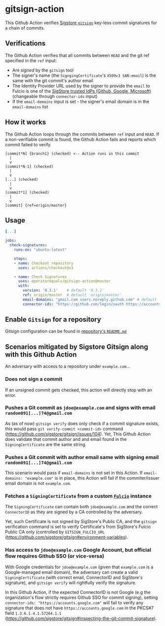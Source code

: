 # gitsign-action

This Github Action verifies [Sigstore `gitsign`](https://github.com/sigstore/gitsign) key-less commit signatures for a chain of commits.

## Verifications

The Github Action verifies that all commits between `HEAD` and the git ref specified in the `ref` input:

* Are *signed* by the `gitsign` tool
* The signer's name (the `SigngingCertificate`'s `X509v3 SAN:email`) is the same with the git commit's author email
* The Identity Provider URL used by the signer to provide the `email` to Fulcio is one of the [SigStore trusted IdPs (Github, Google, Microsoft)](https://github.com/sigstore/gitsign/tree/master#file-config) (changeable through `connector-ids` input)
* If the `email-domains` input is set - the signer's email domain is in the `email-domains` list

## How it works

The Github Action loops through the commits between `ref` input and `HEAD`.
If a non-verifiable commit is found, the Github Action fails and reports which commit failed to verify.

```
[commit*N] {branch1} (checked) <-- Action runs in this commit
  |
  v
[commit*N-1] (checked)
  |
  v
[...] (checked)
  |
  v
[commit*1] (checked)
  |
  v
[commit] {ref=origin/master} 
```

## Usage

```yaml
[...]

jobs:
  check-signatures:
    runs-on: "ubuntu-latest"

    steps:
    - name: Checkout repository
      uses: actions/checkout@v3

    - name: Check Signatures
      uses: operatorequals/gitsign-action@master
      with:
      	version: '0.3.1'	# default '0.3.1'
        ref: origin/master	# default 'origin/master'
        email-domains: "gmail.com users.noreply.github.com" # default ''
        connector-ids: "https://github.com/login/oauth https://accounts.google.com" # default 'Github, Google, Microsoft'

```

## Enable `Gitsign` for a repository

Gitsign configuration can be found in [repository's `README.md`](https://github.com/sigstore/gitsign#configuration)


## Scenarios mitigated by Sigstore Gitsign along with this Github Action

An adversary with access to a repository under `example.com`...

### Does not sign a commit

If an unsigned commit gets checked, this action will directly stop with an error.

### Pushes a Git commit as `jdoe@example.com` and signs with email `random091[...]74@gmail.com`

As (as of now) `gitsign verify` does only check if a commit signature exists, this would pass `git verify-commit <commit-id>`
 command (https://github.com/sigstore/gitsign/issues/104).
 Yet, This Github Action does validate that commit author and and email found in the `SigningCertificate` are the same string.

### Pushes a Git commit with author email same with signing email `random091[...]74@gmail.com`

This scenario would pass if `email-domains` is not set in this Action. If `email-domains: "example.com"` is in place,
this Action will fail if the commiter/issuer email domain is not `example.com`.

### Fetches a `SigningCertificate` from a custom [`Fulcio`](https://github.com/sigstore/fulcio) instance

The `SigningCertificate` can contain both `jdoe@example.com` and the correct `ConnectorID` as they are signed by a CA controlled by the adversary.

Yet, such Certificate is not signed by SigStore's Public CA, and the `gitsign` verification command is set to verify Certificate's from SigStore's Fulcio Public CA only (controlled by `GITSIGN_FULCIO_URL` (https://github.com/sigstore/gitsign#environment-variables).

### Has access to `jdoe@example.com` Google Account, but official flow requires Github SSO (or vice-versa)

With Google credentials for `jdoe@example.com` (given that `example.com` is a Google-managed email domain),
the adversary can create a valid `SigningCertificate` (with correct email, ConnectorID and SigStore's signature),
and `gitsign verify` will rightfully verify the signature.

In this Github Action, if the expected ConnectorID is not Google (e.g the organization's flow strictly requires Github SSO
for commit signing), setting `connector-ids: "https://accounts.google.com"` will fail to verify any signature that does not
have `https://accounts.google.com` in the PKCS#7 field `1.3.6.1.4.1.57264.1.1` (https://github.com/sigstore/gitsign#inspecting-the-git-commit-signature).
